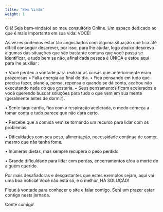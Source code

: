 ```yaml
---
title: "Bem Vindo"
weight: 1
---
```


Olá! Seja bem-vinda(o) ao meu consultório Online. Um espaço dedicado ao que é mais importante em sua vida: VOCÊ!

As vezes podemos estar tão angustiados com alguma situação que fica até difícil conseguir descrever, por isso, para lhe ajudar, logo abaixo descrevo algumas das situações que são bastante comuns que você possa se identificar, e tudo bem se não, afinal cada pessoa é ÚNICA e estou aqui para lhe auxiliar :

•	Você perdeu a vontade para realizar as coisas que anteriormente eram prazerosas
•	Falta energia ao final do dia. 
•	Fica pensando em tudo que precisa fazer, planeja, pensa, repensa e quando se dá conta, acabou não executando nada do que gostaria.
•	Seus pensamentos ficam acelerados e você querendo buscar soluções para tudo o que vem em sua mente (geralmente antes de dormir).

•	Sente taquicardia, fica com a respiração acelerada, o medo começa a tomar conta e tudo parece que não dará certo.

•	Percebe que a comida vem se tornando um recurso para lidar com os problemas.

•	Dificuldades com seu peso, alimentação, necessidade contínua de comer, mesmo que não tenha fome.

•	Inúmeras dietas, mas sempre recupera o peso perdido

•	Grande dificuldade para lidar com perdas, encerramentos e/ou a morte de alguém querido.

Por mais desafiadoras e desgastantes que estes exemplos sejam, aqui vai uma boa notícia! Você não está só, e o melhor, HÁ SOLUÇÃO! 

Fique à vontade para conhecer o site e falar comigo. Será um prazer estar contigo nesta jornada.

Conte comigo!
